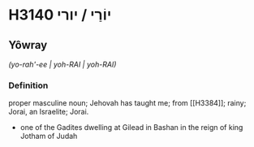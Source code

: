# H3140 יוֹרַי / יורי

## Yôwray

_(yo-rah'-ee | yoh-RAI | yoh-RAI)_

### Definition

proper masculine noun; Jehovah has taught me; from [[H3384]]; rainy; Jorai, an Israelite; Jorai.

- one of the Gadites dwelling at Gilead in Bashan in the reign of king Jotham of Judah
